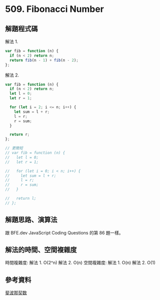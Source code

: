 # 509. Fibonacci Number

## 解題程式碼

解法 1.

```javascript
var fib = function (n) {
  if (n < 2) return n;
  return fib(n - 1) + fib(n - 2);
};
```

解法 2.

```javascript
var fib = function (n) {
  if (n < 2) return n;
  let l = 0;
  let r = 1;

  for (let i = 2; i <= n; i++) {
    let sum = l + r;
    l = r;
    r = sum;
  }

  return r;
};

// 更簡短
// var fib = function (n) {
//   let l = 0;
//   let r = 1;

//   for (let i = 0; i < n; i++) {
//     let sum = l + r;
//     l = r;
//     r = sum;
//   }

//   return l;
// };
```

## 解題思路、演算法

跟 BFE.dev JavaScript Coding Questions 的第 86 題一樣。

## 解法的時間、空間複雜度

時間複雜度: 解法 1. O(2^n) 解法 2. O(n)
空間複雜度: 解法 1. O(n) 解法 2. O(1)

## 參考資料

[斐波那契数](https://leetcode.cn/problems/fibonacci-number/solutions/545049/fei-bo-na-qi-shu-by-leetcode-solution-o4ze/)
